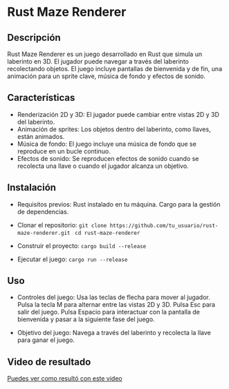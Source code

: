 # Rust Maze Renderer
## Descripción
Rust Maze Renderer es un juego desarrollado en Rust que simula un laberinto en 3D. El jugador puede navegar a través del laberinto recolectando objetos. El juego incluye pantallas de bienvenida y de fin, una animación para un sprite clave, música de fondo y efectos de sonido.

## Características
- Renderización 2D y 3D: El jugador puede cambiar entre vistas 2D y 3D del laberinto.
- Animación de sprites: Los objetos dentro del laberinto, como llaves, están animados.
- Música de fondo: El juego incluye una música de fondo que se reproduce en un bucle continuo.
- Efectos de sonido: Se reproducen efectos de sonido cuando se recolecta una llave o cuando el jugador alcanza un objetivo.

## Instalación
- Requisitos previos:
 Rust instalado en tu máquina.
 Cargo para la gestión de dependencias.

- Clonar el repositorio:
`git clone https://github.com/tu_usuario/rust-maze-renderer.git `
`cd rust-maze-renderer`

- Construir el proyecto:
`cargo build --release`

- Ejecutar el juego:
`cargo run --release`

## Uso
- Controles del juego:
Usa las teclas de flecha para mover al jugador.
Pulsa la tecla M para alternar entre las vistas 2D y 3D.
Pulsa Esc para salir del juego.
Pulsa Espacio para interactuar con la pantalla de bienvenida y pasar a la siguiente fase del juego.

- Objetivo del juego:
Navega a través del laberinto y recolecta la llave para ganar el juego.

## Video de resultado
[Puedes ver como resultó con este video](https://github.com/Fabiola-cc/Basics-3D/blob/main/Maze_result.mp4)
